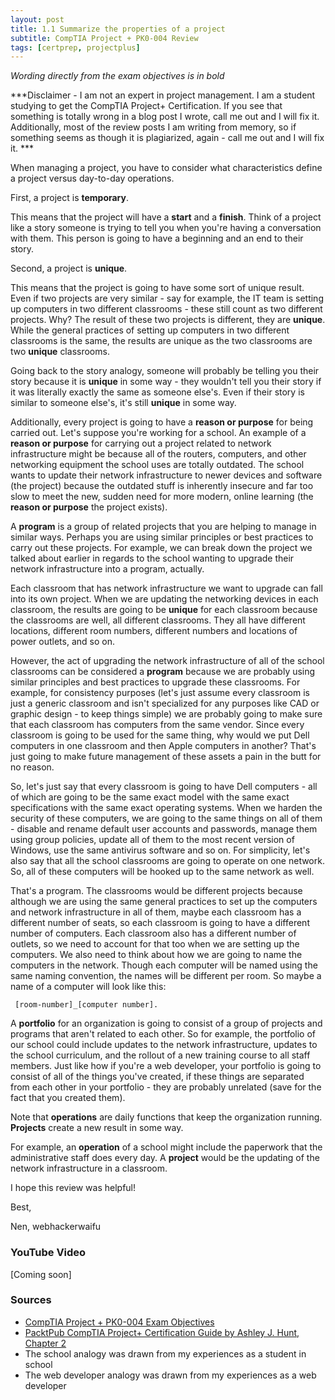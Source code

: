 ```yaml
---
layout: post
title: 1.1 Summarize the properties of a project
subtitle: CompTIA Project + PK0-004 Review
tags: [certprep, projectplus]
---
```


*Wording directly from the exam objectives is in bold* 

***Disclaimer -  I am not an expert in project management. I am a student studying to get the CompTIA Project+ Certification. If you see that something is totally wrong in a blog post I wrote, call me out and I will fix it. Additionally, most of the review posts I am writing from memory, so if something seems as though it is plagiarized, again - call me out and I will fix it. ***

When managing a project, you have to consider what characteristics define a project versus day-to-day operations. 

First, a project is **temporary**. 

This means that the project will have a **start** and a **finish**. Think of a project like a story someone is trying to tell you when you're having a conversation with them. This person is going to have a beginning and an end to their story. 

Second, a project is **unique**. 

This means that the project is going to have some sort of unique result. Even if two projects are very similar - say for example, the IT team is setting up computers in two different classrooms - these still count as two different projects. Why? The result of these two projects is different, they are **unique**. While the general practices of setting up computers in two different classrooms is the same, the results are unique as the two classrooms are two **unique** classrooms. 

Going back to the story analogy, someone will probably be telling you their story because it is **unique** in some way - they wouldn't tell you their story if it was literally exactly the same as someone else's. Even if their story is similar to someone else's, it's still **unique** in some way. 

Additionally, every project is going to have a **reason or purpose** for being carried out. Let's suppose you're working for a school. An example of a **reason or purpose** for carrying out a project related to network infrastructure might be because all of the routers, computers, and other networking equipment the school uses are totally outdated. The school wants to update their network infrastructure to newer devices and software (the project) because the outdated stuff is inherently insecure and far too slow to meet the new, sudden need for more modern, online learning (the **reason or purpose** the project exists). 

A **program** is a group of related projects that you are helping to manage in similar ways. Perhaps you are using similar principles or best practices to carry out these projects. For example, we can break down the project we talked about earlier in regards to the school wanting to upgrade their network infrastructure into a program, actually. 

Each classroom that has network infrastructure we want to upgrade can fall into its own project. When we are updating the networking devices in each classroom, the results are going to be **unique** for each classroom because the classrooms are well, all different classrooms. They all have different locations, different room numbers, different numbers and locations of power outlets, and so on. 

However, the act of upgrading the network infrastructure of all of the school classrooms can be considered a **program** because we are probably using similar principles and best practices to upgrade these classrooms. For example, for consistency purposes (let's just assume every classroom is just a generic classroom and isn't specialized for any purposes like CAD or graphic design - to keep things simple) we are probably going to make sure that each classroom has computers from the same vendor. Since every classroom is going to be used for the same thing, why would we put Dell computers in one classroom and then Apple computers in another? That's just going to make future management of these assets a pain in the butt for no reason. 

So, let's just say that every classroom is going to have Dell computers - all of which are going to be the same exact model with the same exact specifications with the same exact operating systems. When we harden the security of these computers, we are going to the same things on all of them - disable and rename default user accounts and passwords, manage them using group policies, update all of them to the most recent version of Windows, use the same antivirus software and so on. For simplicity, let's also say that all the school classrooms are going to operate on one network. So, all of these computers will be hooked up to the same network as well. 

That's a program. The classrooms would be different projects because although we are using the same general practices to set up the computers and network infrastructure in all of them, maybe each classroom has a different number of seats, so each classroom is going to have a different number of computers. Each classroom also has a different number of outlets, so we need to account for that too when we are setting up the computers. We also need to think about how we are going to name the computers in the network. Though each computer will be named using the same naming convention, the names will be different per room. So maybe a name of a computer will look like this:

```
 [room-number]_[computer number]. 
```

A **portfolio** for an organization is going to consist of a group of projects and programs that aren't related to each other. So for example, the portfolio of our school could include updates to the network infrastructure, updates to the school curriculum, and the rollout of a new training course to all staff members. Just like how if you're a web developer, your portfolio is going to consist of all of the things you've created, if these things are separated from each other in your portfolio - they are probably unrelated (save for the fact that you created them). 

Note that **operations** are daily functions that keep the organization running. **Projects** create a new result in some way.

For example, an **operation** of a school might include the paperwork that the administrative staff does every day. A **project** would be the updating of the network infrastructure in a classroom. 

I hope this review was helpful!

Best, 

Nen, webhackerwaifu

### YouTube Video
[Coming soon] 


### Sources
- [CompTIA Project + PK0-004 Exam Objectives](https://www.comptia.jp/pdf/comptia-project-(pk0-004)-objectives.pdf)
- [PacktPub CompTIA Project+ Certification Guide by Ashley J. Hunt, Chapter 2](https://www.packtpub.com/product/comptia-project-certification-guide/9781789534498)
- The school analogy was drawn from my experiences as a student in school 
- The web developer analogy was drawn from my experiences as a web developer

